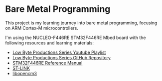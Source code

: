 # Bare Metal Programming

This project is my learning journey into bare metal programming, focusing on ARM Cortex-M microcontrollers.

I'm using the NUCLEO-F446RE STM32F446RE Mbed board with the following resources and learning materials:

- [Low Byte Productions Series Youtube Playlist](https://www.youtube.com/playlist?list=PLP29wDx6QmW7HaCrRydOnxcy8QmW0SNdQ)
- [Low Byte Productions Series GitHub Repository](https://github.com/lowbyteproductions/bare-metal-series)
- [STM32F446RE Reference Manual](https://www.st.com/resource/en/datasheet/stm32f446mc.pdf)
- [ST-LINK](https://github.com/stlink-org/stlink)
- [libopencm3](https://libopencm3.org/)

